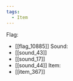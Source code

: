 ```yaml
---
tags:
  - Item
---
```

Flag:
- [[flag_10885]]
Sound:
- [[sound_43]]
- [[sound_17]]
- [[sound_44]]
Item:
- [[item_367]]

